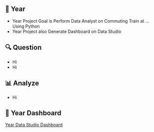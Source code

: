 ## 🚄 Year
* Year Project Goal is Perform Data Analyst on Commuting Train at ... Using Python
* Year Project also Generate Dashboard on Data Studio

## 🔍 Question
* Hi
* Hi

## 📊 Analyze
* Hi

## 🧨 Year Dashboard
[Year Data Studio Dashboard](https://lookerstudio.google.com/reporting/47b8280f-3964-4cb5-9b37-3602a4936446)
